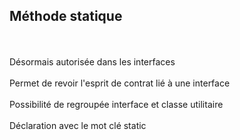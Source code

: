 ## Méthode statique
<br><br>
Désormais autorisée dans les interfaces
<br><br>
Permet de revoir l'esprit de contrat lié à une interface
<br><br>
Possibilité de regroupée interface et classe utilitaire
<br><br>
Déclaration avec le mot clé <span class="hljs-keyword">static</span>
<br><br>
